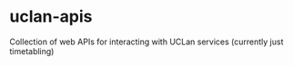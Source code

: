 uclan-apis
==========

Collection of web APIs for interacting with UCLan services (currently just timetabling)
